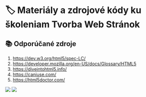 # 🏷️ Materiály a zdrojové kódy ku školeniam Tvorba Web Stránok

## 📚 Odporúčané zdroje
1. https://dev.w3.org/html5/spec-LC/
1. https://developer.mozilla.org/en-US/docs/Glossary/HTML5
1. https://diveintohtml5.info/
1. https://caniuse.com/
1. https://html5doctor.com/


<img src="https://www.vita.sk/wp-content/uploads/2018/10/adobe-indesign.png.webp" />



<img src="https://www.vita.sk/wp-content/uploads/2019/07/sap-3.png.webp" />
